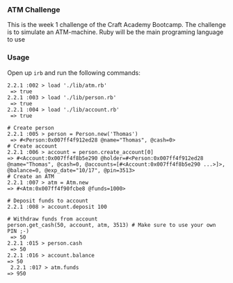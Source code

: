 ### ATM Challenge

This is the week 1 challenge of the Craft Academy Bootcamp. The challenge is to simulate an ATM-machine. Ruby will be the main programing language to use

### Usage

Open up `irb` and run the following commands:

```irb
2.2.1 :002 > load './lib/atm.rb'
 => true
2.2.1 :003 > load './lib/person.rb'
 => true
2.2.1 :004 > load './lib/account.rb'
 => true
 ```
```irb
# Create person
2.2.1 :005 > person = Person.new('Thomas')
 => #<Person:0x007ff4f912ed28 @name="Thomas", @cash=0>
# Create account
2.2.1 :006 > account = person.create_account[0]
=> #<Account:0x007ff4f8b5e290 @holder=#<Person:0x007ff4f912ed28 @name="Thomas", @cash=0, @accounts=[#<Account:0x007ff4f8b5e290 ...>]>, @balance=0, @exp_date="10/17", @pin=3513>
# Create an ATM
2.2.1 :007 > atm = Atm.new
=> #<Atm:0x007ff4f90fcbe8 @funds=1000>
```

```irb
# Deposit funds to account
2.2.1 :008 > account.deposit 100
```

```irb
# Withdraw funds from account
person.get_cash(50, account, atm, 3513) # Make sure to use your own PIN ;-)
 => 50
2.2.1 :015 > person.cash
 => 50
2.2.1 :016 > account.balance
=> 50
 2.2.1 :017 > atm.funds
=> 950
```
